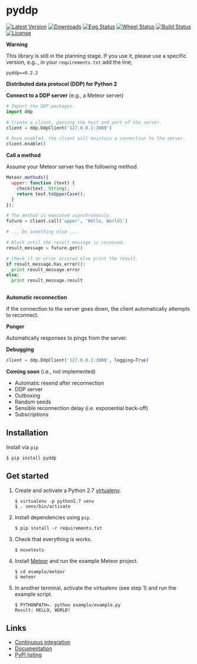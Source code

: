 # pyddp

[![Latest Version][version badge]][pypi]
[![Downloads][downloads badge]][pypi]
[![Egg Status][egg badge]][pypi]
[![Wheel Status][wheel badge]][pypi]
[![Build Status][travisci badge]][travisci]
[![License][license badge]][pypi]

__Warning__

This library is still in the planning stage. If you use
it, please use a specific version, e.g.., in your ``requirements.txt`` add the line;

```
pyddp==0.2.2
```


__Distributed data protocol (DDP) for Python 2__

__Connect to a DDP server__ (e.g., a Meteor server)

  ```Python
  # Import the DDP packages.
  import ddp
  
  # Create a client, passing the host and port of the server.
  client = ddp.DdpClient('127.0.0.1:3000')
  
  # Once enabled, the client will maintain a connection to the server.
  client.enable()
  ```
  
  
__Call a method__

  Assume your Meteor server has the following method.
  
  ```JavaScript
  Meteor.methods({
    upper: function (text) {
      check(text, String);
      return text.toUpperCase();
    }
  });
  ```
  
  ```Python
  # The method is executed asynchronously.
  future = client.call('upper', 'Hello, World1')
  
  # ... Do something else ...
  
  # Block until the result message is received.
  result_message = future.get()
  
  # Check if an error occured else print the result.
  if result_message.has_error():
    print result_message.error
  else:
    print result_message.result
    
  ```

__Automatic reconnection__

If the connection to the server goes down, the client automatically attempts to reconnect.


__Ponger__

Automatically responses to pings from the server.


__Debugging__

  ```Python
  client = ddp.DdpClient('127.0.0.1:3000', logging=True)
  ```


__Coming soon__ (i.e., not implemented)

*   Automatic resend after reconnection
*   DDP server
*   Outboxing
*   Random seeds
*   Sensible reconnection delay (i.e. exponential back-off)
*   Subscriptions


## Installation

Install via `pip`

```Shell
$ pip install pyddp
```


## Get started

1. Create and activate a Python 2.7 [virtualenv][virtualenv].

    ```Shell
    $ virtualenv -p python2.7 venv
    $ . venv/bin/activate
    ```

2. Install dependencies using `pip`.

    ```Shell
    $ pip install -r requirements.txt
    ```

3. Check that everything is works.

    ```Shell
    $ nosetests
    ```

3. Install [Meteor][meteor] and run the example Meteor project.

    ```Shell
    $ cd example/meteor
    $ meteor
    ```

4. In another terminal, activate the virtualenv (see step 1) and run the example
   script.

    ```Shell
    $ PYTHONPATH=. python example/example.py
    Result: HELLO, WORLD!
    ```


## Links

*   [Continuous integration][travisci]
*   [Documentation][docs]
*   [PyPI listing][pypi]


[docs]: http://pyddp.readthedocs.org/en/latest/ "pyddp documentation"
[downloads badge]: https://pypip.in/download/pyddp/badge.svg "Downloads"
[egg badge]: https://pypip.in/egg/pyddp/badge.svg "Egg Status"
[license badge]: https://pypip.in/license/pyddp/badge.svg "License"
[travisci]:https://travis-ci.org/foxdog-studios/pyddp "Build Status"
[travisci badge]: https://travis-ci.org/foxdog-studios/pyddp.svg "Build Status"
[meteor]: https://www.meteor.com/ "Meteor"
[pypi]: https://pypi.python.org/pypi/pyddp/ "pydpp on PyPI"
[version badge]: https://pypip.in/version/pyddp/badge.svg "Latest Version"
[virtualenv]: http://virtualenv.readthedocs.org/en/latest/ "virtualenv"
[wheel badge]: https://pypip.in/wheel/pyddp/badge.svg "Wheel Status"

